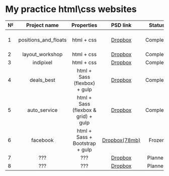
# My practice html\css websites 
| №        | Project name           | Properties | PSD link  | Status  | Browsers |
| ------------- |:-------------:| :-----:| :-----:| :-----: | -----:|
| 1      | positions_and_floats | html + css | [Dropbox](https://www.dropbox.com/s/f8on2zjdnb4ydj4/float_position%20task.psd?dl=0) | Complete | IE 9+, Chrome, FireFox |
|2 | layout_workshop | html + css | [Dropbox](https://www.dropbox.com/s/0zpuu6id5h79k8l/01-Home_Page.psd?dl=0) | Complete | Chrome |
| 3      | indipixel | html + css | [Dropbox](https://www.dropbox.com/s/3y1abepvoo6fsn9/indipixel_v2_free_psd_web_template.psd?dl=0) | Complete | Chrome |
| 4      | deals_best      | html + Sass (flexbox) + gulp |   [Dropbox](https://www.dropbox.com/s/4k7ugcsq2nuob9m/Premium%20Beautiful%20Deals%20Website%20PSD%20Template%20for%20Free%20Download%20-%20cssauthor.com.psd?dl=0) | Complete | Chrome |
| 5      | auto_service      | html + Sass (flexbox & grid) + gulp |   [Dropbox](https://www.dropbox.com/s/924wmbz4tzlv4tu/index.psd?dl=0) | Complete | Chrome, Firefox |
| 6 | facebook | html + Sass + Bootstrap + gulp | [Dropbox(78mb)](https://www.dropbox.com/s/nadiw4de4j9185w/Facebook-01-Desktop-Profile.psd?dl=0) | Frozen | Chrome, Firefox |
| 7 | ??? | ??? | [Dropbox](https://www.dropbox.com/s/38dxvb3sa6mfln6/CV%20Portfoilio.psd?dl=0) | Planned | ??? |
| 8 | ??? | ??? | [Dropbox](https://www.dropbox.com/s/fesivova7oli9zi/rwd_task.psd?dl=0) | Planned | ??? |
